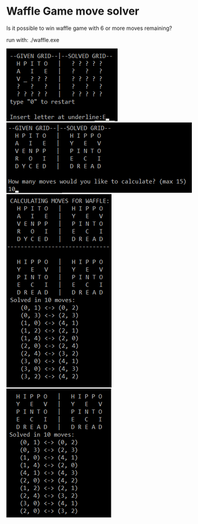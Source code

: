 # Waffle Game move solver
 Is it possible to win waffle game with 6 or more moves remaining?

run with:
./waffle.exe


  ![Begin to enter the given graph and solved graph](https://github.com/Shroooom/Waffle-Game-move-solver/blob/main/Screenshots/ss1%20-.png)
  ![Enter moves to solve puzzle. 10 gives max stars](https://github.com/Shroooom/Waffle-Game-move-solver/blob/main/Screenshots/ss2.png)
  ![Example solution 1](https://github.com/Shroooom/Waffle-Game-move-solver/blob/main/Screenshots/ss3.png)
  ![Example solution 2](https://github.com/Shroooom/Waffle-Game-move-solver/blob/main/Screenshots/ss4.png)
